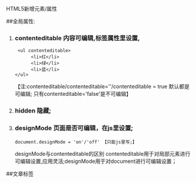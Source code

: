 HTML5新增元素/属性

##全局属性:
1. ### contenteditable    内容可编辑,标签属性里设置,
        <ul contenteditable>
             <li>红</li>
             <li>绿</li>
             <li>蓝</li>
       </ul>
      【注:contenteditable/contenteditable=''/contenteditable = true 默认都是可编辑; 只有contenteditable='false'是不可编辑】

2. ### hidden   隐藏;
3. ### designMode  页面是否可编辑，在js里设置;
       document.designMode = 'on'/'off' 【只能js里写;】
    designMode与contenteditable的区别
         contenteditable用于对局部元素进行可编辑设置,应用灵活;designMode用于对document进行可编辑设置；

##文章标签
